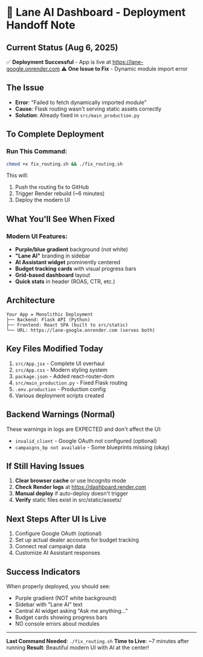 # 🎯 Lane AI Dashboard - Deployment Handoff Note

## Current Status (Aug 6, 2025)
✅ **Deployment Successful** - App is live at https://lane-google.onrender.com
⚠️ **One Issue to Fix** - Dynamic module import error

## The Issue
- **Error**: "Failed to fetch dynamically imported module"
- **Cause**: Flask routing wasn't serving static assets correctly
- **Solution**: Already fixed in `src/main_production.py`

## To Complete Deployment

### Run This Command:
```bash
chmod +x fix_routing.sh && ./fix_routing.sh
```

This will:
1. Push the routing fix to GitHub
2. Trigger Render rebuild (~6 minutes)
3. Deploy the modern UI

## What You'll See When Fixed

### Modern UI Features:
- **Purple/blue gradient** background (not white)
- **"Lane AI"** branding in sidebar
- **AI Assistant widget** prominently centered
- **Budget tracking cards** with visual progress bars
- **Grid-based dashboard** layout
- **Quick stats** in header (ROAS, CTR, etc.)

## Architecture
```
Your App = Monolithic Deployment
├── Backend: Flask API (Python)
├── Frontend: React SPA (built to src/static)
└── URL: https://lane-google.onrender.com (serves both)
```

## Key Files Modified Today
1. `src/App.jsx` - Complete UI overhaul
2. `src/App.css` - Modern styling system
3. `package.json` - Added react-router-dom
4. `src/main_production.py` - Fixed Flask routing
5. `.env.production` - Production config
6. Various deployment scripts created

## Backend Warnings (Normal)
These warnings in logs are EXPECTED and don't affect the UI:
- `invalid_client` - Google OAuth not configured (optional)
- `campaigns_bp not available` - Some blueprints missing (okay)

## If Still Having Issues
1. **Clear browser cache** or use Incognito mode
2. **Check Render logs** at https://dashboard.render.com
3. **Manual deploy** if auto-deploy doesn't trigger
4. **Verify** static files exist in src/static/assets/

## Next Steps After UI Is Live
1. Configure Google OAuth (optional)
2. Set up actual dealer accounts for budget tracking
3. Connect real campaign data
4. Customize AI Assistant responses

## Success Indicators
When properly deployed, you should see:
- Purple gradient (NOT white background)
- Sidebar with "Lane AI" text
- Central AI widget asking "Ask me anything..."
- Budget cards showing progress bars
- NO console errors about modules

---
**Last Command Needed**: `./fix_routing.sh`
**Time to Live**: ~7 minutes after running
**Result**: Beautiful modern UI with AI at the center!